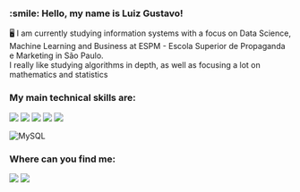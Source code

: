 <h3>:smile: Hello, my name is Luiz Gustavo!</h3>

🖥️ I am currently studying information systems with a focus on Data Science, Machine Learning and Business at ESPM - Escola Superior de Propaganda e Marketing in São Paulo.<br>
I really like studying algorithms in depth, as well as focusing a lot on mathematics and statistics

### My main technical skills are:
<img src="https://img.shields.io/badge/Python-3776AB?style=for-the-badge&logo=python&logoColor=white" /> <img src="https://img.shields.io/badge/pandas-%23150458.svg?style=for-the-badge&logo=pandas&logoColor=white" />  <img src="https://img.shields.io/badge/scikit--learn-%23F7931E.svg?style=for-the-badge&logo=scikit-learn&logoColor=white" /> <img src="https://img.shields.io/badge/Matplotlib-%23ffffff.svg?style=for-the-badge&logo=Matplotlib&logoColor=black" /> <img src="https://img.shields.io/badge/numpy-%23013243.svg?style=for-the-badge&logo=numpy&logoColor=white" /> 

![MySQL](https://img.shields.io/badge/mysql-%2300f.svg?style=for-the-badge&logo=mysql&logoColor=white) 

### Where can you find me:
[![](https://img.shields.io/badge/LinkedIn-0077B5?style=for-the-badge&logo=linkedin&logoColor=white)](https://www.linkedin.com/in/gustavo-candido-499332198/) [![](https://img.shields.io/badge/Medium-12100E?style=for-the-badge&logo=medium&logoColor=white)](https://medium.com/@lg0702) 

